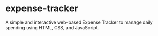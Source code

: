 # expense-tracker
 A simple and interactive web-based Expense Tracker to manage daily spending using HTML, CSS, and JavaScript.
